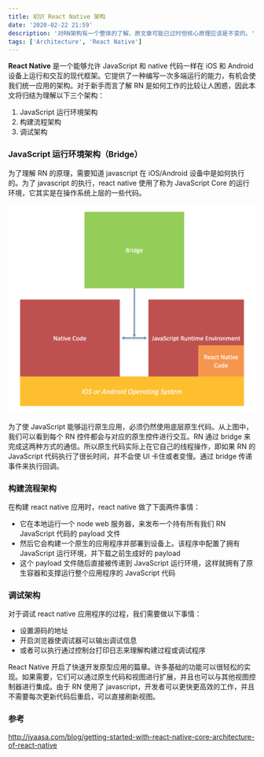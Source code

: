 ```yaml
---
title: 初识 React Native 架构
date: '2020-02-22 21:59'
description: '对RN架构有一个整体的了解，原文章可能已过时但核心原理应该是不变的。'
tags: ['Architecture', 'React Native']
---
```


**React Native** 是一个能够允许 JavaScript 和 native 代码一样在 iOS 和 Android 设备上运行和交互的现代框架。它提供了一种编写一次多端运行的能力，有机会使我们统一应用的架构。对于新手而言了解 RN 是如何工作的比较让人困惑，因此本文将归结为理解以下三个架构：

1. JavaScript 运行环境架构
2. 构建流程架构
3. 调试架构

### JavaScript 运行环境架构（Bridge）

为了理解 RN 的原理，需要知道 javascript 在 iOS/Android 设备中是如何执行的。为了 javascript 的执行，react native 使用了称为 JavaScript Core 的运行环境，它其实是在操作系统上层的一些代码。

![architecture of rn](architecture-of-rn.png)

为了使 JavaScript 能够运行原生应用，必须仍然使用底层原生代码。从上图中，我们可以看到每个 RN 控件都会与对应的原生控件进行交互。RN 通过 bridge 来完成这两种方式的通信。所以原生代码实际上在它自己的线程操作，即如果 RN 的 JavaScript 代码执行了很长时间，并不会使 UI 卡住或者变慢。通过 bridge 传递事件来执行回调。

### 构建流程架构

在构建 react native 应用时，react native 做了下面两件事情：

- 它在本地运行一个 node web 服务器，来发布一个持有所有我们 RN JavaScript 代码的 payload 文件
- 然后它会构建一个原生的应用程序并部署到设备上。该程序中配置了拥有 JavaScript 运行环境，并下载之前生成好的 payload
- 这个 payload 文件随后直接被传递到 JavaScript 运行环境，这样就拥有了原生容器和支撑运行整个应用程序的 JavaScript 代码

### 调试架构

对于调试 react native 应用程序的过程，我们需要做以下事情：

- 设置源码的地址
- 开启浏览器使调试器可以输出调试信息
- 或者可以执行通过控制台打印日志来理解构建过程或调试程序

React Native 开启了快速开发原型应用的篇章。许多基础的功能可以很轻松的实现。如果需要，它们可以通过原生代码和视图进行扩展，并且也可以与其他视图控制器进行集成。由于 RN 使用了 javascript，开发者可以更快更高效的工作，并且不需要每次更新代码后重启，可以直接刷新视图。

### 参考

<http://jyaasa.com/blog/getting-started-with-react-native-core-architecture-of-react-native>
